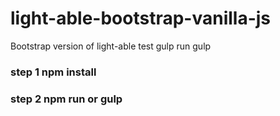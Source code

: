 # light-able-bootstrap-vanilla-js
Bootstrap version of light-able
test gulp
run gulp
### step 1 npm install
### step 2 npm run or gulp
